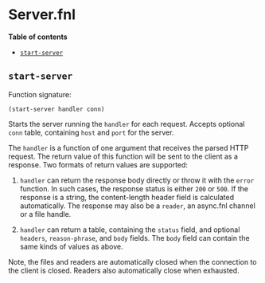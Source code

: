# Server.fnl

**Table of contents**

- [`start-server`](#start-server)

## `start-server`
Function signature:

```
(start-server handler conn)
```

Starts the server running the `handler` for each request.  Accepts
optional `conn` table, containing `host` and `port` for the server.

The `handler` is a function of one argument that receives the parsed
HTTP request. The return value of this function will be sent to the
client as a response.  Two formats of return values are supported:

1. `handler` can return the response body directly or throw it with
   the `error` function. In such cases, the response status is either
   `200` or `500`. If the response is a string, the content-length
   header field is calculated automatically. The response may also be
   a `reader`, an async.fnl channel or a file handle.

2. `handler` can return a table, containing the `status` field, and
   optional `headers`, `reason-phrase`, and `body` fields. The `body`
   field can contain the same kinds of values as above.

Note, the files and readers are automatically closed when the
connection to the client is closed. Readers also automatically close
when exhausted.


<!-- Generated with Fenneldoc v1.0.1
     https://gitlab.com/andreyorst/fenneldoc -->
